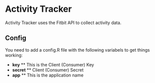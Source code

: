 # Activity Tracker

Activity Tracker uses the Fitbit API to collect activity data.  


## Config 
You need to add a config.R file with the following variabels to get things working:

* **key**
** This is the Client (Consumer) Key 
* **secret**
** Client (Consumer) Secret
* **app**
** This is the application name